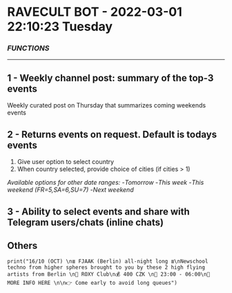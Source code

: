 # RAVECULT BOT - 2022-03-01 22:10:23 Tuesday
### *FUNCTIONS*
------------
## 1 - Weekly channel post: summary of the top-3 events
Weekly curated post on Thursday that summarizes coming weekends events

## 2 -  Returns events on request. Default is todays events
1. Give user option to select country
2. When country selected, provide choice of cities (if cities > 1)

*Available options for other date ranges:*
-*Tomorrow*
-*This week*
-*This weekend (FR=5,SA=6,SU=7)*
-*Next weekend*

## 3 - Ability to select events and share with Telegram users/chats (inline chats)




## Others

`print("16/10 (OCT) \n≣ FJAAK (Berlin) all-night long ≣\nNewschool techno from higher spheres brought to you by these 2 high flying artists from Berlin \n📍 ROXY Club\n💰 400 CZK \n🚪 23:00 - 06:00\n🚩 MORE INFO HERE \n\n👉 Come early to avoid long queues")`
